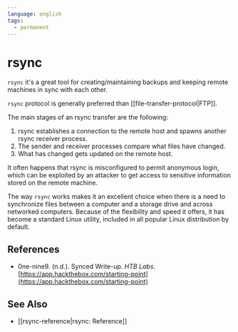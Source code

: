 ```yaml
---
language: english
tags:
  - permanent
---
```


# rsync

`rsync` it's a great tool for creating/maintaining backups and keeping remote machines in sync with each other.

`rsync` protocol is generally preferred than [[file-transfer-protocol|FTP]].

The main stages of an rsync transfer are the following:

1. rsync establishes a connection to the remote host and spawns another rsync receiver process.
2. The sender and receiver processes compare what files have changed.
3. What has changed gets updated on the remote host.

It often happens that rsync is misconfigured to permit anonymous login, which can be exploited by an attacker to get access to sensitive information stored on the remote machine.

The way `rsync` works makes it an excellent choice when there is a need to synchronize files between a computer and a storage drive and across networked computers. Because of the flexibility and speed it offers, it has become a standard Linux utility, included in all popular Linux distribution by default.

## References

- 0ne-nine9. (n.d.). <span class="reference-title">Synced Write-up</span>. _HTB Labs_. [https://app.hackthebox.com/starting-point](https://app.hackthebox.com/starting-point)

## See Also

- [[rsync-reference|rsync: Reference]]
